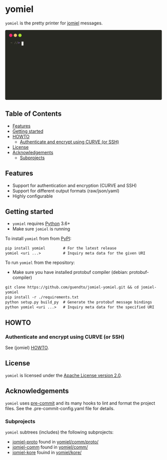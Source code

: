 # yomiel

`yomiel` is the pretty printer for [jomiel] messages.

![Example (yomiel)](./docs/examples/yomiel-framed.svg)

## Table of Contents

<!-- vim-markdown-toc GFM -->

- [Features](#features)
- [Getting started](#getting-started)
- [HOWTO](#howto)
  - [Authenticate and encrypt using CURVE (or SSH)](#authenticate-and-encrypt-using-curve-or-ssh)
- [License](#license)
- [Acknowledgements](#acknowledgements)
  - [Subprojects](#subprojects)

<!-- vim-markdown-toc -->

## Features

- Support for authentication and encryption (CURVE and SSH)
- Support for different output formats (raw/json/yaml)
- Highly configurable

## Getting started

- `yomiel` requires [Python] 3.6+
- Make sure `jomiel` is running

To install `yomiel` from from [PyPI]:

```shell
pip install yomiel        # For the latest release
yomiel <uri ...>          # Inquiry meta data for the given URI
```

To run `yomiel` from the repository:

- Make sure you have installed protobuf compiler (debian:
  protobuf-compiler)

```shell
git clone https://github.com/guendto/jomiel-yomiel.git && cd jomiel-yomiel
pip install -r ./requirements.txt
python setup.py build_py  # Generate the protobuf message bindings
python yomiel <uri ...>   # Inquiry meta data for the specified URI
```

## HOWTO

### Authenticate and encrypt using CURVE (or SSH)

See (jomiel) [HOWTO].

## License

`yomiel` is licensed under the [Apache License version 2.0][aplv2].

## Acknowledgements

`yomiel` uses [pre-commit] and its many hooks to lint and format the
project files. See the .pre-commit-config.yaml file for details.

### Subprojects

`yomiel` subtrees (includes) the following subprojects:

- [jomiel-proto] found in [yomiel/comm/proto/](yomiel/comm/proto/)
- [jomiel-comm] found in [yomiel/comm/](yomiel/comm/)
- [jomiel-kore] fouind in [yomiel/kore/](yomiel/kore/)

[jomiel-proto]: https://github.com/guendto/jomiel-proto/
[python]: https://www.python.org/about/gettingstarted/
[jomiel-comm]: https://github.com/guendto/jomiel-comm/
[jomiel-kore]: https://github.com/guendto/jomiel-kore/
[howto]: https://github.com/guendto/jomiel/#howto
[jomiel]: https://github.com/guendto/jomiel/
[aplv2]: https://www.tldrlegal.com/l/apache2
[pre-commit]: https://pre-commit.com/
[pypi]: https://pypi.org/
